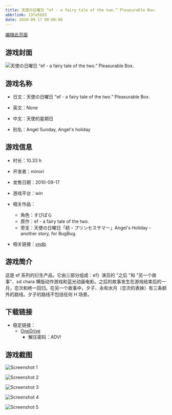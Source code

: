 ```yaml
---
title: 天使の日曜日 “ef - a fairy tale of the two.” Pleasurable Box.
abbrlink: 13fa5b93
date: 2010-09-17 00:00:00
---
```

[编辑此页面](https://github.com/ACG-3/ADV3-source/blob/main/source/_posts/games/%E5%A4%A9%E4%BD%BF%E3%81%AE%E6%97%A5%E6%9B%9C%E6%97%A5%20%E2%80%9Cef%20-%20a%20fairy%20tale%20of%20the%20two.%E2%80%9D%20Pleasurable%20Box.md)

## 游戏封面

![天使の日曜日 “ef - a fairy tale of the two.” Pleasurable Box.](https://pan.timero.xyz/d/onedrive/img_lib_001/%E5%A4%A9%E4%BD%BF%E3%81%AE%E6%97%A5%E6%9B%9C%E6%97%A5%20%E2%80%9Cef%20-%20a%20fairy%20tale%20of%20the%20two.%E2%80%9D%20Pleasurable%20Box_cover.avif)


## 游戏名称

- 日文：天使の日曜日 “ef - a fairy tale of the two.” Pleasurable Box.
- 英文：None
- 中文：天使的星期日

- 别名：Angel Sunday, Angel's holiday


## 游戏信息

- 时长：10.33 h
- 开发者：minori
- 发售日期：2010-09-17
- 游戏平台：win
- 相关作品：
   - 角色：すぴぱら
   - 原作：ef - a fairy tale of the two.
   - 旁支：天使の日曜日「続・プリンセスサマー」Angel's Holiday - another story, for BugBug.

- 相关链接：[vndb](https://vndb.org/v4189)


## 游戏简介

这是 ef 系列的衍生产品。它由三部分组成：ef》演员的 "之后 "和 "另一个故事"、sd chara 横版动作游戏和蓝光动画电影。之后的故事发生在游戏结束后的一月，恋次和柊一回归。在另一个故事中，夕子、永和水月（恋次的表妹）有三条额外的路线。夕子的路线不包括任何 H 场景。




## 下载链接

- 稳定链接：
    - [OneDrive](https://pan.timero.xyz/onedrive/adv_lib_001/%E5%A4%A9%E4%BD%BF%E3%81%AE%E6%97%A5%E6%9B%9C%E6%97%A5%20%E2%80%9Cef%20-%20a%20fairy%20tale%20of%20the%20two.%E2%80%9D%20Pleasurable%20Box)
        - 解压密码：ADV!



## 游戏截图


![Screenshot 1](https://pan.timero.xyz/d/onedrive/img_lib_001/%E5%A4%A9%E4%BD%BF%E3%81%AE%E6%97%A5%E6%9B%9C%E6%97%A5%20%E2%80%9Cef%20-%20a%20fairy%20tale%20of%20the%20two.%E2%80%9D%20Pleasurable%20Box_Screenshot_1.avif)

![Screenshot 2](https://pan.timero.xyz/d/onedrive/img_lib_001/%E5%A4%A9%E4%BD%BF%E3%81%AE%E6%97%A5%E6%9B%9C%E6%97%A5%20%E2%80%9Cef%20-%20a%20fairy%20tale%20of%20the%20two.%E2%80%9D%20Pleasurable%20Box_Screenshot_2.avif)

![Screenshot 3](https://pan.timero.xyz/d/onedrive/img_lib_001/%E5%A4%A9%E4%BD%BF%E3%81%AE%E6%97%A5%E6%9B%9C%E6%97%A5%20%E2%80%9Cef%20-%20a%20fairy%20tale%20of%20the%20two.%E2%80%9D%20Pleasurable%20Box_Screenshot_3.avif)

![Screenshot 4](https://pan.timero.xyz/d/onedrive/img_lib_001/%E5%A4%A9%E4%BD%BF%E3%81%AE%E6%97%A5%E6%9B%9C%E6%97%A5%20%E2%80%9Cef%20-%20a%20fairy%20tale%20of%20the%20two.%E2%80%9D%20Pleasurable%20Box_Screenshot_4.avif)

![Screenshot 5](https://pan.timero.xyz/d/onedrive/img_lib_001/%E5%A4%A9%E4%BD%BF%E3%81%AE%E6%97%A5%E6%9B%9C%E6%97%A5%20%E2%80%9Cef%20-%20a%20fairy%20tale%20of%20the%20two.%E2%80%9D%20Pleasurable%20Box_Screenshot_5.avif)

